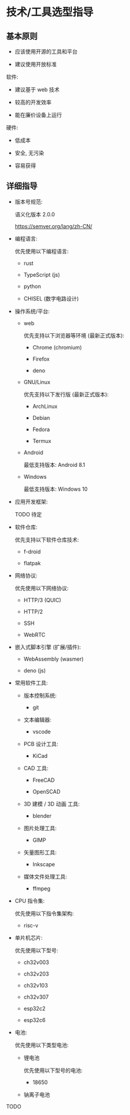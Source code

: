 # 技术/工具选型指导


## 基本原则

+ 应该使用开源的工具和平台

+ 建议使用开放标准

软件:

+ 建议基于 web 技术

+ 较高的开发效率

+ 能在廉价设备上运行

硬件:

+ 低成本

+ 安全, 无污染

+ 容易获得


## 详细指导

+ 版本号规范:

  语义化版本 2.0.0

  <https://semver.org/lang/zh-CN/>

+ 编程语言:

  优先使用以下编程语言:

  + rust

  + TypeScript (js)

  + python

  + CHISEL (数字电路设计)

+ 操作系统/平台:

  + web

    优先支持以下浏览器等环境 (最新正式版本):

    + Chrome (chromium)

    + Firefox

    + deno

  + GNU/Linux

    优先支持以下发行版 (最新正式版本):

    + ArchLinux

    + Debian

    + Fedora

    + Termux

  + Android

    最低支持版本: Android 8.1

  + Windows

    最低支持版本: Windows 10

+ 应用开发框架:

  TODO 待定

+ 软件仓库:

  优先支持以下软件仓库技术:

  + f-droid

  + flatpak

+ 网络协议:

  优先使用以下网络协议:

  + HTTP/3 (QUIC)

  + HTTP/2

  + SSH

  + WebRTC

+ 嵌入式脚本引擎 (扩展/插件):

  + WebAssembly (wasmer)

  + deno (js)

+ 常用软件工具:

  + 版本控制系统:

    + git

  + 文本编辑器:

    + vscode

  + PCB 设计工具:

    + KiCad

  + CAD 工具:

    + FreeCAD

    + OpenSCAD

  + 3D 建模 / 3D 动画 工具:

    + blender

  + 图片处理工具:

    + GIMP

  + 矢量图形工具:

    + Inkscape

  + 媒体文件处理工具:

    + ffmpeg

+ CPU 指令集:

  优先使用以下指令集架构:

  + risc-v

+ 单片机芯片:

  优先使用以下型号:

  + ch32v003

  + ch32v203

  + ch32v103

  + ch32v307

  + esp32c2

  + esp32c6

+ 电池:

  优先使用以下类型电池:

  + 锂电池

    优先使用以下型号的电池:

    + 18650

  + 钠离子电池


TODO
